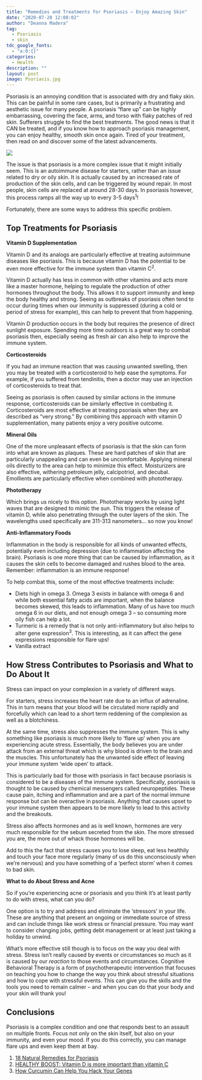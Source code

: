 ```yaml
---
title: "Remedies and Treatments for Psoriasis – Enjoy Amazing Skin"
date: "2020-07-28 12:08:02"
author: "Deanna Madera"
tag:
  - Psoriasis
  - skin
tdc_google_fonts:
  - "a:0:{}"
categories:
  - Health
description: ""
layout: post
image: Psoriasis.jpg
---
```


Psoriasis is an annoying condition that is associated with dry and flaky skin. This can be painful in some rare cases, but is primarily a frustrating and aesthetic issue for many people. A psoriasis “flare up” can be highly embarrassing, covering the face, arms, and torso with flaky patches of red skin. Sufferers struggle to find the best treatments. The good news is that it CAN be treated, and if you know how to approach psoriasis management, you can enjoy healthy, smooth skin once again. Tired of your treatment, then read on and discover some of the latest advancements.

![](../uploads/2020/04/Psoriasis.jpg)

The issue is that psoriasis is a more complex issue that it might initially seem. This is an autoimmune disease for starters, rather than an issue related to dry or oily skin. It is actually caused by an increased rate of production of the skin cells, and can be triggered by wound repair. In most people, skin cells are replaced at around 28-30 days. In psoriasis however, this process ramps all the way up to every 3-5 days<sup>1</sup>!

Fortunately, there are some ways to address this specific problem.

## Top Treatments for Psoriasis

**Vitamin D Supplementation**

Vitamin D and its analogs are particularly effective at treating autoimmune diseases like psoriasis. This is because vitamin D has the potential to be even more effective for the immune system than vitamin C<sup>2</sup>.

Vitamin D actually has less in common with other vitamins and acts more like a master hormone, helping to regulate the production of other hormones throughout the body. This allows it to support immunity and keep the body healthy and strong. Seeing as outbreaks of psoriasis often tend to occur during times when our immunity is suppressed (during a cold or period of stress for example), this can help to prevent that from happening.

Vitamin D production occurs in the body but requires the presence of direct sunlight exposure. Spending more time outdoors is a great way to combat psoriasis then, especially seeing as fresh air can also help to improve the immune system.

**Corticosteroids**

If you had an immune reaction that was causing unwanted swelling, then you may be treated with a corticosteroid to help ease the symptoms. For example, if you suffered from tendinitis, then a doctor may use an injection of corticosteroids to treat that.

Seeing as psoriasis is often caused by similar actions in the immune response, corticosteroids can be similarly effective in combating it. Corticosteroids are most effective at treating psoriasis when they are described as “very strong.” By combining this approach with vitamin D supplementation, many patients enjoy a very positive outcome.

**Mineral Oils**

One of the more unpleasant effects of psoriasis is that the skin can form into what are known as plaques. These are hard patches of skin that are particularly unappealing and can even be uncomfortable. Applying mineral oils directly to the area can help to minimize this effect. Moisturizers are also effective, withering petroleum jelly, calcipotriol, and decubal. Emollients are particularly effective when combined with phototherapy.

**Phototherapy**

Which brings us nicely to this option. Phototherapy works by using light waves that are designed to mimic the sun. This triggers the release of vitamin D, while also penetrating through the outer layers of the skin. The wavelengths used specifically are 311-313 nanometers… so now you know!

**Anti-Inflammatory Foods**

Inflammation in the body is responsible for all kinds of unwanted effects, potentially even including depression (due to inflammation affecting the brain). Psoriasis is one more thing that can be caused by inflammation, as it causes the skin cells to become damaged and rushes blood to the area. Remember: inflammation is an immune response!

To help combat this, some of the most effective treatments include:

- Diets high in omega 3. Omega 3 exists in balance with omega 6 and while both essential fatty acids are important, when the balance becomes skewed, this leads to inflammation. Many of us have too much omega 6 in our diets, and not enough omega 3 – so consuming more oily fish can help a lot.
- Turmeric is a remedy that is not only anti-inflammatory but also helps to alter gene expression<sup>3</sup>. This is interesting, as it can affect the gene expressions responsible for flare ups!
- Vanilla extract

## How Stress Contributes to Psoriasis and What to Do About It

Stress can impact on your complexion in a variety of different ways.

For starters, stress increases the heart rate due to an influx of adrenaline. This in turn means that your blood will be circulated more rapidly and forcefully which can lead to a short term reddening of the complexion as well as a blotchiness.

At the same time, stress also suppresses the immune system. This is why something like psoriasis is much more likely to ‘flare up’ when you are experiencing acute stress. Essentially, the body believes you are under attack from an external threat which is why blood is driven to the brain and the muscles. This unfortunately has the unwanted side effect of leaving your immune system ‘wide open’ to attack.

This is particularly bad for those with psoriasis in fact because psoriasis is considered to be a diseases of the immune system. Specifically, psoriasis is thought to be caused by chemical messengers called neuropeptides. These cause pain, itching and inflammation and are a part of the normal immune response but can be overactive in psoriasis. Anything that causes upset to your immune system then appears to be more likely to lead to this activity and the breakouts.

Stress also affects hormones and as is well known, hormones are very much responsible for the sebum secreted from the skin. The more stressed you are, the more out of whack those hormones will be.

Add to this the fact that stress causes you to lose sleep, eat less healthily and touch your face more regularly (many of us do this unconsciously when we’re nervous) and you have something of a ‘perfect storm’ when it comes to bad skin.

**What to do About Stress and Acne**

So if you’re experiencing acne or psoriasis and you think it’s at least partly to do with stress, what can you do?

One option is to try and address and eliminate the ‘stressors’ in your life. These are anything that present an ongoing or immediate source of stress and can include things like work stress or financial pressure. You may want to consider changing jobs, getting debt management or at least just taking a holiday to unwind.

What’s more effective still though is to focus on the way you deal with stress. Stress isn’t really caused by events or circumstances so much as it is caused by our _reaction_ to those events and circumstances. Cognitive Behavioral Therapy is a form of psychotherapeutic intervention that focuses on teaching you how to change the way you think about stressful situations and how to cope with stressful events. This can give you the skills and the tools you need to remain calmer – and when you can do that your body and your skin will thank you!

## Conclusions

Psoriasis is a complex condition and one that responds best to an assault on multiple fronts. Focus not only on the skin itself, but also on your immunity, and even your mood. If you do this correctly, you can manage flare ups and even keep them at bay.

1. [18 Natural Remedies for Psoriasis](https://simplyhealth.today/18-natural-remedies-psoriasis/7/?__cf_chl_captcha_tk__=e67ffcb5863a997bd769b7bcb7dd5981b4e88413-1582728971-0-AZcEh0d0czcBh4qnZLScAG_0S_lh5WsclwxFBJ-cyY_vG18nmFTRZ7-fW5V0oY1WjlM1yuG2r3yIlln6NBDD6czcFo2ijQ6c0GryJq03WFUM9hZPteLriN9FFXzc1wNmWJiS3GZ_CgizNzOMB8dmGi658fA7l3agbG9dRnTI3jU_CMCIUvCfOpAO6ZweDprKiDSvxThF4teUk0_2fTa5qz9PvmGiQ_0ilKGx1gpFl4p2SimIO6CaR1pdYMNE84gTt6jm8fUQAJfQn-BTCB6D7uJd9HQ8nrYmnE_smV7TASvcoqecelu_WVw71ARXL04qwExH4_kf_YcxoVvnnytfpkkypb78Bttl78XXVt31viu4XpvfaF5pBR4H_RWhmioyqnmfQz4Wa3zTveAmhW0vi1P2H0NkRnKTJ6HpJHvDEAwk)
2. [HEALTHY BOOST: Vitamin D is more important than vitamin C](https://www.toronto.com/community-story/75074-healthy-boost-vitamin-d-is-more-important-than-vitamin-c/)
3. [How Curcumin Can Help You Hack Your Genes](https://foodrevolution.org/blog/health-benefits-of-curcumin/)
